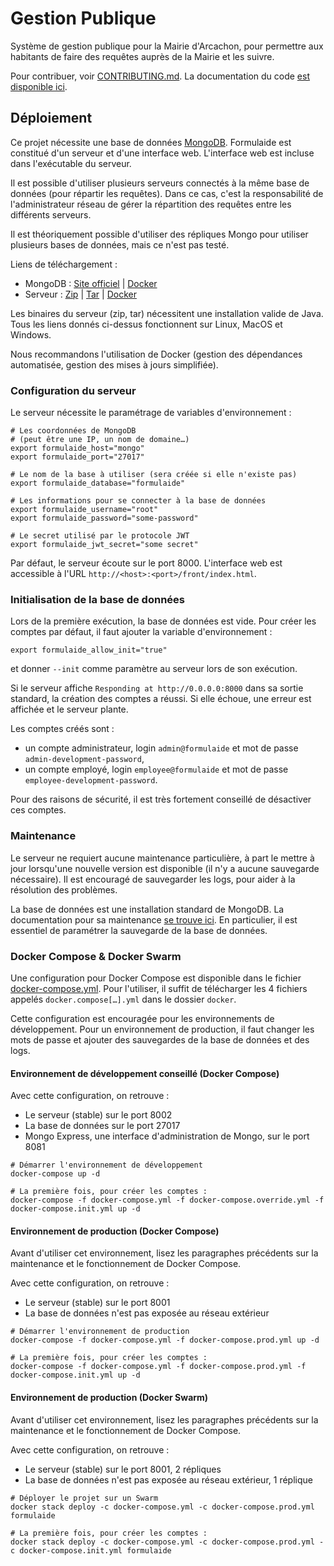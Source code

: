 # Gestion Publique

Système de gestion publique pour la Mairie d'Arcachon, pour permettre aux habitants de faire des requêtes auprès de la Mairie et les suivre.

Pour contribuer, voir [CONTRIBUTING.md](CONTRIBUTING.md). La documentation du code [est disponible ici](http://arcachon-ville.gitlab.io/formulaide/documentation).

## Déploiement

Ce projet nécessite une base de données [MongoDB](https://www.mongodb.com/). Formulaide est constitué d'un serveur et d'une interface web. L'interface web est incluse dans l'exécutable du serveur.

Il est possible d'utiliser plusieurs serveurs connectés à la même base de données (pour répartir les requêtes). Dans ce cas, c'est la responsabilité de l'administrateur réseau de gérer la répartition des requêtes entre les différents serveurs.

Il est théoriquement possible d'utiliser des répliques Mongo pour utiliser plusieurs bases de données, mais ce n'est pas testé.

Liens de téléchargement :

- MongoDB : [Site officiel](https://www.mongodb.com/) | [Docker](https://hub.docker.com/_/mongo)
- Serveur : [Zip](http://arcachon-ville.gitlab.io/formulaide/bin/server.zip) | [Tar](http://arcachon-ville.gitlab.io/formulaide/bin/server.tar) | [Docker](https://gitlab.com/arcachon-ville/formulaide/container_registry)

Les binaires du serveur (zip, tar) nécessitent une installation valide de Java. Tous les liens donnés ci-dessus fonctionnent sur Linux, MacOS et Windows.

Nous recommandons l'utilisation de Docker (gestion des dépendances automatisée, gestion des mises à jours simplifiée).

### Configuration du serveur

Le serveur nécessite le paramétrage de variables d'environnement :

```shell
# Les coordonnées de MongoDB
# (peut être une IP, un nom de domaine…)
export formulaide_host="mongo"
export formulaide_port="27017"

# Le nom de la base à utiliser (sera créée si elle n'existe pas)
export formulaide_database="formulaide"

# Les informations pour se connecter à la base de données
export formulaide_username="root"
export formulaide_password="some-password"

# Le secret utilisé par le protocole JWT
export formulaide_jwt_secret="some secret"
```

Par défaut, le serveur écoute sur le port 8000. L'interface web est accessible à l'URL `http://<host>:<port>/front/index.html`.

### Initialisation de la base de données

Lors de la première exécution, la base de données est vide. Pour créer les comptes par défaut, il faut ajouter la variable d'environnement :

```shell
export formulaide_allow_init="true"
```

et donner `--init` comme paramètre au serveur lors de son exécution.

Si le serveur affiche `Responding at http://0.0.0.0:8000` dans sa sortie standard, la création des comptes a réussi. Si elle échoue, une erreur est affichée et le serveur plante.

Les comptes créés sont :

- un compte administrateur, login `admin@formulaide` et mot de passe `admin-development-password`,
- un compte employé, login `employee@formulaide` et mot de passe `employee-development-password`.

Pour des raisons de sécurité, il est très fortement conseillé de désactiver ces comptes.

### Maintenance

Le serveur ne requiert aucune maintenance particulière, à part le mettre à jour lorsqu'une nouvelle version est disponible (il n'y a aucune sauvegarde nécessaire). Il est encouragé de sauvegarder les logs, pour aider à la résolution des problèmes.

La base de données est une installation standard de MongoDB. La documentation pour sa maintenance [se trouve ici](https://docs.mongodb.com/manual/administration/). En particulier, il est essentiel de paramétrer la sauvegarde de la base de données.

### Docker Compose & Docker Swarm

Une configuration pour Docker Compose est disponible dans le fichier [docker-compose.yml](docker/docker-compose.yml). Pour l'utiliser, il suffit de télécharger les 4 fichiers appelés `docker.compose[…].yml` dans le dossier `docker`.

Cette configuration est encouragée pour les environnements de développement. Pour un environnement de production, il faut changer les mots de passe et ajouter des sauvegardes de la base de données et des logs.

#### Environnement de développement conseillé (Docker Compose)

Avec cette configuration, on retrouve :

- Le serveur (stable) sur le port 8002
- La base de données sur le port 27017
- Mongo Express, une interface d'administration de Mongo, sur le port 8081

```shell
# Démarrer l'environnement de développement
docker-compose up -d

# La première fois, pour créer les comptes :
docker-compose -f docker-compose.yml -f docker-compose.override.yml -f docker-compose.init.yml up -d
```

#### Environnement de production (Docker Compose)

Avant d'utiliser cet environnement, lisez les paragraphes précédents sur la maintenance et le fonctionnement de Docker Compose.

Avec cette configuration, on retrouve :

- Le serveur (stable) sur le port 8001
- La base de données n'est pas exposée au réseau extérieur

```shell
# Démarrer l'environnement de production
docker-compose -f docker-compose.yml -f docker-compose.prod.yml up -d

# La première fois, pour créer les comptes :
docker-compose -f docker-compose.yml -f docker-compose.prod.yml -f docker-compose.init.yml up -d
```

#### Environnement de production (Docker Swarm)

Avant d'utiliser cet environnement, lisez les paragraphes précédents sur la maintenance et le fonctionnement de Docker Compose.

Avec cette configuration, on retrouve :

- Le serveur (stable) sur le port 8001, 2 répliques
- La base de données n'est pas exposée au réseau extérieur, 1 réplique

```shell
# Déployer le projet sur un Swarm
docker stack deploy -c docker-compose.yml -c docker-compose.prod.yml formulaide

# La première fois, pour créer les comptes :
docker stack deploy -c docker-compose.yml -c docker-compose.prod.yml -c docker-compose.init.yml formulaide
```
